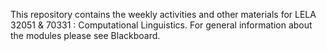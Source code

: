 This repository contains the weekly activities and other materials for LELA 32051 & 70331 : Computational Linguistics. For general information about the modules please see Blackboard.
